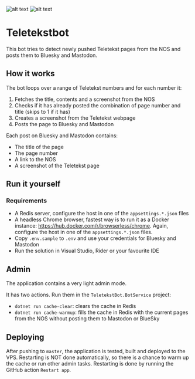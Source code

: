 ![alt text](https://github.com/LoranKloeze/teletekstbot-net/actions/workflows/test.yml/badge.svg)
![alt text](https://github.com/LoranKloeze/teletekstbot-net/actions/workflows/test_and_deploy.yml/badge.svg)
# Teletekstbot
This bot tries to detect newly pushed Teletekst pages from the NOS
and posts them to Bluesky and Mastodon.

## How it works
The bot loops over a range of Teletekst numbers and for each number it:
1. Fetches the title, contents and a screenshot from the NOS
2. Checks if it has already posted the combination of page number and title (skips to 1 if it has)
3. Creates a screenshot from the Teletekst webpage
4. Posts the page to Bluesky and Mastodon

Each post on Bluesky and Mastodon contains:
- The title of the page
- The page number
- A link to the NOS
- A screenshot of the Teletekst page

## Run it yourself
### Requirements
- A Redis server, configure the host in one of the `appsettings.*.json` files
- A headless Chrome browser, fastest way is to run it as a Docker instance: 
  https://hub.docker.com/r/browserless/chrome. Again, configure the host in one
  of the `appsettings.*.json` files.
- Copy `.env.sample` to `.env` and use your credentials for Bluesky and Mastodon
- Run the solution in Visual Studio, Rider or your favourite IDE

## Admin

The application contains a very light admin mode. 

It has two actions. Run them in the `TeletekstBot.BotService` project:

- `dotnet run cache-clear`: clears the cache in Redis
- `dotnet run cache-warmup`: fills the cache in Redis with the current pages from the NOS without posting them to Mastodon or BlueSky

## Deploying
After pushing to `master`, the application is tested, built and deployed to the 
VPS. Restarting is NOT done automatically, so there is a chance to warm up the 
cache or run other admin tasks. Restarting is done by running the 
GitHub action `Restart app`.